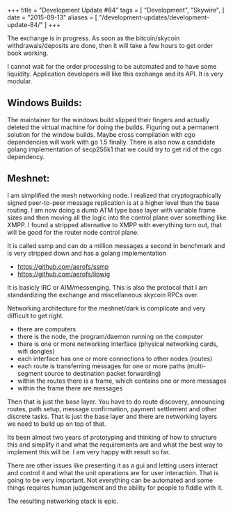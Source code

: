 +++
title = "Development Update #84"
tags = [
    "Development",
    "Skywire",
]
date = "2015-09-13"
aliases = [
	"/development-updates/development-update-84/"
]
+++

The exchange is in progress. As soon as the bitcoin/skycoin withdrawals/deposits are done, then it will take a few hours to get order book working.

I cannot wait for the order processing to be automated and to have some liquidity. Application developers will like this exchange and its API. It is very modular.

## Windows Builds:

The maintainer for the windows build slipped their fingers and actually deleted the virtual machine for doing the builds. Figuring out a permanent solution for the window builds. Maybe cross compilation with cgo dependencies will work with go 1.5 finally. There is also now a candidate golang implementation of secp256k1 that we could try to get rid of the cgo dependency.

## Meshnet:

I am simplified the mesh networking node. I realized that cryptographically signed peer-to-peer message replication is at a higher level than the base routing. I am now doing a dumb ATM type base layer with variable frame sizes and then moving all the logic into the control plane over something like XMPP. I found a stripped alternative to XMPP with everything torn out, that will be good for the router node control plane.

It is called ssmp and can do a million messages a second in benchmark and is very stripped down and has a golang implementation
- https://github.com/aerofs/ssmp
- https://github.com/aerofs/lipwig

It is basicly IRC or AIM/messenging. This is also the protocol that I am standardizing the exchange and miscellaneous skycoin RPCs over.

Networking architecture for the meshnet/dark is complicate and very difficult to get right.
- there are computers
- there is the node, the program/daemon running on the computer
- there is one or more networking interface (physical networking cards, wifi dongles)
- each interface has one or more connections to other nodes (routes)
- each route is transferring messages for one or more paths (multi-segment source to destination packet forwarding)
- within the routes there is a frame, which contains one or more messages
- within the frame there are messages

Then that is just the base layer. You have to do route discovery, announcing routes, path setup, message confirmation, payment settlement and other discrete tasks. That is just the base layer and there are networking layers we need to build up on top of that.

Its been almost two years of prototyping and  thinking of how to structure this and simplify it and what the requirements are and what the best way to implement this will be. I am very happy with result so far.

There are other issues like presenting it as a gui and letting users interact and control it and what the unit operations are for user interaction. That is going to be very important. Not everything can be automated and some things requires human judgement and the ability for people to fiddle with it.

The resulting networking stack is epic.

